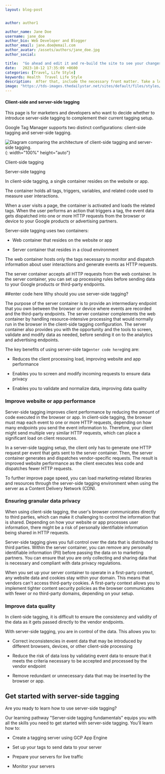```yaml
---
layout: blog-post


author: author1

author_name: Jane Doe
username: jane_doe
author_bio: Web Developer and Blogger
author_email: jane.doe@email.com
author_avatar: /assets/authors/jane_doe.jpg
author_social:

title:  "Go ahead and edit it and re-build the site to see your changes"
date:   2023-10-12 17:35:09 +0600
categories: [Travel, Life Style]
keywords: Health  Travel Life Style
description:  After that, include the necessary front matter. Take a look at the source for this post to get an idea about how it works.
image: "https://tds-images.thedailystar.net/sites/default/files/styles/very_big_201/public/images/2023/10/05/smart_nid_data_of_citizens_leaked_in_bangladesh.png"
---
```


#### Client-side and server-side tagging

This page is for marketers and developers who want to decide whether to introduce server-side tagging to complement their current tagging setup.

Google Tag Manager supports two distinct configurations: client-side tagging and server-side tagging.

![Diagram comparing the architecture of client-side tagging and server-side tagging.](https://lh5.googleusercontent.com/BzLp2K4MsrVbeqONBqcvXi0nt7bP3XcpwBQ4bGO7LVX4NbUIYHdgbX0n4nJQk4T8HiU_tJlFQz2LFJ17EOXgsuoI8c4LbWMhOmEslLoy73_vdrprNgjvXSjD691-0KcocHyeYfSvZYZOGbTygr76ugM){: width="100%" height="auto"}

Client-side tagging

Server-side tagging

In client-side tagging, a single container resides on the website or app.

The container holds all tags, triggers, variables, and related code used to measure user interactions.

When a user visits a page, the container is activated and loads the related tags. When the user performs an action that triggers a tag, the event data gets dispatched into one or more HTTP requests from the browser or device to your Google products or advertising partners.

Server-side tagging uses two containers:

-   Web container that resides on the website or app
    
-   Server container that resides in a cloud environment
    

The web container hosts only the tags necessary to monitor and dispatch information about user interactions and generate events as HTTP requests.

The server container accepts all HTTP requests from the web container. In the server container, you can set up processing rules before sending data to your Google products or third-party endpoints.

##enter code here Why should you use server-side tagging?

The purpose of the server container is to provide an intermediary endpoint that you own between the browser or device where events are recorded and the third-party endpoints. The server container complements the web container by handling resource-intensive processing that would normally run in the browser in the client-side tagging configuration. The server container also provides you with the opportunity and the tools to screen, validate and modify data as needed, before sending it on to the analytics and advertising endpoints.

The key benefits of using server-side tag`enter code here`ging are:

-   Reduces the client processing load, improving website and app performance
    
-   Enables you to screen and modify incoming requests to ensure data privacy
    
-   Enables you to validate and normalize data, improving data quality
    

### Improve website or app performance

Server-side tagging improves client performance by reducing the amount of code executed in the browser or app. In client-side tagging, the browser must map each event to one or more HTTP requests, depending on how many endpoints you send the event information to. Therefore, your client might send multiple very similar HTTP requests, which can place a significant load on client resources.

In a server-side tagging setup, the client only has to generate one HTTP request per event that gets sent to the server container. Then, the server container generates and dispatches vendor-specific requests. The result is improved website performance as the client executes less code and dispatches fewer HTTP requests.

To further improve page speed, you can load marketing-related libraries and resources through the server-side tagging environment when using the server as a Content Delivery Network (CDN).

### Ensuring granular data privacy

When using client-side tagging, the user's browser communicates directly to third parties, which can make it challenging to control the information that is shared. Depending on how your website or app processes user information, there might be a risk of personally identifiable information being shared in HTTP requests.

Server-side tagging gives you full control over the data that is distributed to third parties. Within the server container, you can remove any personally identifiable information (PII) before passing the data on to marketing partners. You can ensure that you are only collecting and sharing data that is necessary and compliant with data privacy regulations.

When you set up your server container to operate in a first-party context, any website data and cookies stay within your domain. This means that vendors can't access third-party cookies. A first-party context allows you to implement tighter content security policies as the browser communicates with fewer or no third-party domains, depending on your setup.

### Improve data quality

In client-side tagging, it is difficult to ensure the consistency and validity of the data as it gets passed directly to the vendor endpoints.

With server-side tagging, you are in control of the data. This allows you to:

-   Correct inconsistencies in event data that may be introduced by different browsers, devices, or other client-side processing
    
-   Reduce the risk of data loss by validating event data to ensure that it meets the criteria necessary to be accepted and processed by the vendor endpoint
    
-   Remove redundant or unnecessary data that may be inserted by the browser or app.
    

## Get started with server-side tagging

Are you ready to learn how to use server-side tagging?

Our learning pathway "Server-side tagging fundamentals" equips you with all the skills you need to get started with server-side tagging. You'll learn how to:

-   Create a tagging server using GCP App Engine
    
-   Set up your tags to send data to your server
    
-   Prepare your servers for live traffic
    
-   Monitor your servers
